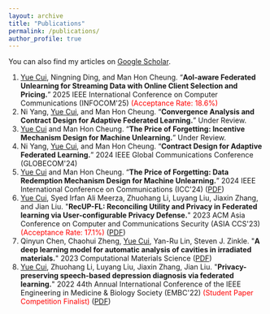 ```yaml
---
layout: archive
title: "Publications"
permalink: /publications/
author_profile: true
---
```


You can also find my articles on [Google Scholar](https://scholar.google.com/citations?hl=zh-CN&user=L0_TB54AAAAJ).

1. <ins>Yue Cui</ins>, Ningning Ding, and Man Hon Cheung. “**AoI-aware Federated Unlearning for Streaming Data with Online Client Selection and Pricing.**” 2025 IEEE International Conference on Computer Communications (INFOCOM'25) <span style="color:red">(Acceptance Rate: 18.6%)</span>
2. Ni Yang, <ins>Yue Cui</ins>, and Man Hon Cheung. “**Convergence Analysis and Contract Design for Adaptive Federated Learning.**” Under Review.
3. <ins>Yue Cui</ins> and Man Hon Cheung. “**The Price of Forgetting: Incentive Mechanism Design for Machine Unlearning.**” Under Review.
4. Ni Yang, <ins>Yue Cui</ins>, and Man Hon Cheung. “**Contract Design for Adaptive Federated Learning.**” 2024 IEEE Global Communications Conference (GLOBECOM'24)
5. <ins>Yue Cui</ins> and Man Hon Cheung. “**The Price of Forgetting: Data Redemption Mechanism Design for Machine Unlearning.**” 2024 IEEE International Conference on Communications (ICC'24) ([PDF](https://ieeexplore.ieee.org/abstract/document/10622287))
6. <ins>Yue Cui</ins>, Syed Irfan Ali Meerza, Zhuohang Li, Luyang Liu, Jiaxin Zhang, and Jian Liu. "**RecUP-FL: Reconciling Utility and Privacy in Federated learning via User-configurable Privacy Defense.**" 2023 ACM Asia Conference on Computer and Communications Security (ASIA CCS'23) <span style="color:red">(Acceptance Rate: 17.1%)</span> ([PDF](https://dl.acm.org/doi/pdf/10.1145/3579856.3582819))
7. Qinyun Chen, Chaohui Zheng, <ins>Yue Cui</ins>, Yan-Ru Lin, Steven J. Zinkle. "**A deep learning model for automatic analysis of cavities in irradiated materials.**" 2023 Computational Materials Science ([PDF](https://www.sciencedirect.com/science/article/abs/pii/S0927025623000678))
8. <ins>Yue Cui</ins>, Zhuohang Li, Luyang Liu, Jiaxin Zhang, Jian Liu. "**Privacy-preserving speech-based depression diagnosis via federated learning.**" 2022 44th Annual International Conference of the IEEE Engineering in Medicine \& Biology Society (EMBC'22) <span style="color:red">(Student Paper Competition Finalist)</span> ([PDF](https://par.nsf.gov/servlets/purl/10386518))





